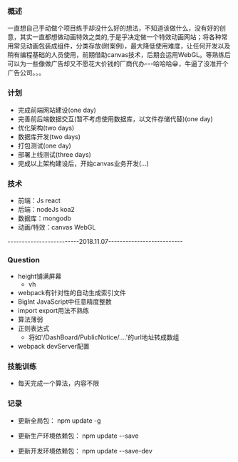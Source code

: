 ### 概述
一直想自己手动做个项目练手却没什么好的想法，不知道该做什么，没有好的创意，其实一直都想做动画特效之类的,于是乎决定做一个特效动画网站；将各种常用常见动画包装成组件，分类存放(附案例)，最大降低使用难度，让任何开发以及稍有编程基础的人员使用，前期借助canvas技术，后期会运用WebGL。等熟练后可以为一些像做广告却又不愿花大价钱的厂商代办---哈哈哈😀，牛逼了没准开个广告公司。。。

### 计划
- 完成前端网站建设(one day)
- 完善前后端数据交互(暂不考虑使用数据库，以文件存储代替)(one day)
- 优化架构(two days)
- 数据库开发(two days)
- 打包测试(one day)
- 部署上线测试(three days)
- 完成以上架构建设后，开始canvas业务开发(...)

### 技术
- 前端：Js react
- 后端：nodeJs koa2
- 数据库：mongodb
- 动画/特效：canvas WebGL

-------------------------2018.11.07--------------------------

### Question
- height铺满屏幕
    - vh
- webpack有针对性的自动生成索引文件
- BigInt JavaScript中任意精度整数
- import export用法不熟练
- 算法薄弱
- 正则表达式
    - 将如'/DashBoard/PublicNotice/....'的url地址转成数组
- webpack devServer配置

### 技能训练
- 每天完成一个算法，内容不限

### 记录
- 更新全局包：
npm update <name> -g

- 更新生产环境依赖包：
npm update <name> --save

- 更新开发环境依赖包：
npm update <name> --save-dev

